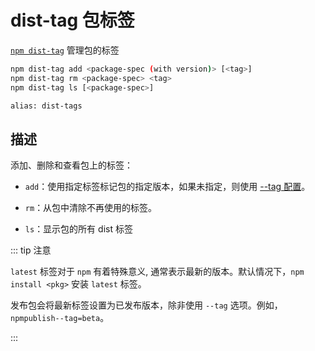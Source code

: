 # dist-tag 包标签

[`npm dist-tag`](https://docs.npmjs.com/cli/v10/commands/npm-dist-tag) 管理包的标签

```bash
npm dist-tag add <package-spec (with version)> [<tag>]
npm dist-tag rm <package-spec> <tag>
npm dist-tag ls [<package-spec>]

alias: dist-tags
```

## 描述

添加、删除和查看包上的标签：

- `add`：使用指定标签标记包的指定版本，如果未指定，则使用 [--tag 配置](https://docs.npmjs.com/cli/v10/using-npm/config#tag)。

- `rm`：从包中清除不再使用的标签。

- `ls`：显示包的所有 dist 标签

::: tip 注意

`latest` 标签对于 `npm` 有着特殊意义, 通常表示最新的版本。默认情况下，`npm install <pkg>` 安装 `latest` 标签。

发布包会将最新标签设置为已发布版本，除非使用 `--tag` 选项。例如，`npmpublish--tag=beta`。

:::
